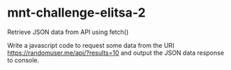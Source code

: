 # mnt-challenge-elitsa-2
Retrieve JSON data from API using fetch()

Write a javascript code to request some data from the URI https://randomuser.me/api/?results=10 and
output the JSON data response to console.
